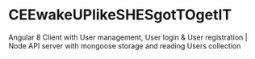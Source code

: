 # CEEwakeUPlikeSHESgotTOgetIT
Angular 8 Client with User management, User login &amp; User registration | Node API server with mongoose storage and reading Users collection 
